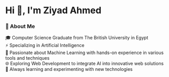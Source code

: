 # Hi 👋, I'm Ziyad Ahmed

### 💫 About Me
🎓 Computer Science Graduate from The British University in Egypt <br />
⚡ Specializing in Artificial Intelligence <br />
🤖 Passionate about Machine Learning with hands-on experience in various tools and techniques <br />
🌐 Exploring Web Development to integrate AI into innovative web solutions <br />
🚀 Always learning and experimenting with new technologies <br />

